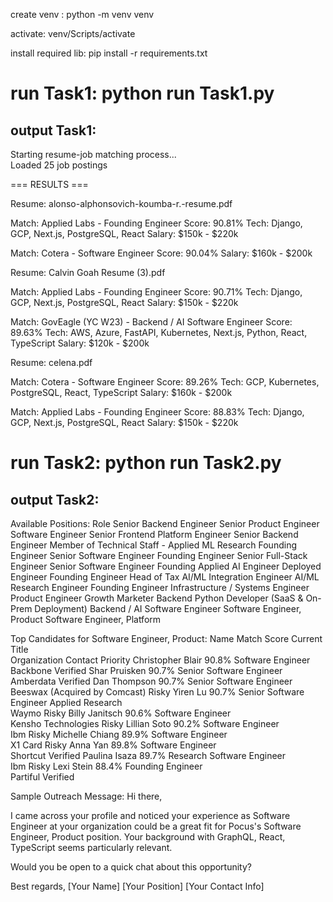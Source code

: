create venv : python -m venv venv

activate: venv/Scripts/activate 

install required lib: pip install -r requirements.txt

# run Task1: python run Task1.py
## output Task1: 
Starting resume-job matching process...                         
Loaded 25 job postings                                          
                                                                
=== RESULTS ===

Resume: alonso-alphonsovich-koumba-r.-resume.pdf

Match: Applied Labs - Founding Engineer
Score: 90.81%
Tech: Django, GCP, Next.js, PostgreSQL, React
Salary: $150k - $220k

Match: Cotera - Software Engineer
Score: 90.04%
Salary: $160k - $200k

Resume: Calvin Goah Resume (3).pdf

Match: Applied Labs - Founding Engineer
Score: 90.71%
Tech: Django, GCP, Next.js, PostgreSQL, React
Salary: $150k - $220k

Match: GovEagle (YC W23) - Backend / AI Software Engineer
Score: 89.63%
Tech: AWS, Azure, FastAPI, Kubernetes, Next.js, Python, React, TypeScript
Salary: $120k - $200k

Resume: celena.pdf

Match: Cotera - Software Engineer
Score: 89.26%
Tech: GCP, Kubernetes, PostgreSQL, React, TypeScript
Salary: $160k - $200k

Match: Applied Labs - Founding Engineer
Score: 88.83%
Tech: Django, GCP, Next.js, PostgreSQL, React
Salary: $150k - $220k


# run Task2: python run Task2.py
## output Task2:

Available Positions:
                                                Role
                             Senior Backend Engineer
                             Senior Product Engineer
                                   Software Engineer
                   Senior Frontend Platform Engineer
                             Senior Backend Engineer
     Member of Technical Staff - Applied ML Research
                                   Founding Engineer
                            Senior Software Engineer
                                   Founding Engineer
                          Senior Full-Stack Engineer
                            Senior Software Engineer
                        Founding Applied AI Engineer
                                   Deployed Engineer
                                   Founding Engineer
                                         Head of Tax
                          AI/ML Integration Engineer
                             AI/ML Research Engineer
                                   Founding Engineer
                   Infrastructure / Systems Engineer
                                    Product Engineer
                                     Growth Marketer
Backend Python Developer (SaaS & On-Prem Deployment)
                      Backend / AI Software Engineer
                          Software Engineer, Product
                         Software Engineer, Platform

Top Candidates for Software Engineer, Product:
             Name Match Score                             Current Title           
       Organization Contact Priority
Christopher Blair       90.8%                         Software Engineer           
           Backbone         Verified
    Shar Pruisken       90.7%                  Senior Software Engineer           
          Amberdata         Verified
     Dan Thompson       90.7%                  Senior Software Engineer Beeswax (Acquired by Comcast)            Risky
         Yiren Lu       90.7% Senior Software Engineer Applied Research           
              Waymo            Risky
   Billy Janitsch       90.6%                         Software Engineer           
Kensho Technologies            Risky
     Lillian Soto       90.2%                         Software Engineer           
                Ibm            Risky
  Michelle Chiang       89.9%                         Software Engineer           
            X1 Card            Risky
         Anna Yan       89.8%                         Software Engineer           
           Shortcut         Verified
    Paulina Isaza       89.7%                Research Software Engineer           
                Ibm            Risky
       Lexi Stein       88.4%                         Founding Engineer           
           Partiful         Verified

Sample Outreach Message:
Hi there,

I came across your profile and noticed your experience as Software Engineer at your organization could be a great fit for Pocus's Software Engineer, Product position. Your background with GraphQL, React, TypeScript seems particularly relevant.   

Would you be open to a quick chat about this opportunity?

Best regards,
[Your Name]
[Your Position]
[Your Contact Info]
